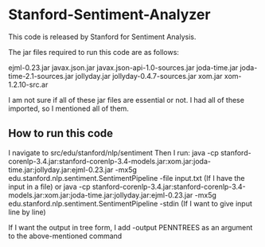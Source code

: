 Stanford-Sentiment-Analyzer
===========================

This code is released by Stanford for Sentiment Analysis.

The jar files required to run this code are as follows:

    
ejml-0.23.jar
javax.json.jar
javax.json-api-1.0-sources.jar
joda-time.jar
joda-time-2.1-sources.jar
jollyday.jar
jollyday-0.4.7-sources.jar
xom.jar
xom-1.2.10-src.ar

I am not sure if all of these jar files are essential or not. I had all of these imported, so I mentioned all of them.

How to run this code
--------------------

I navigate to src/edu/stanford/nlp/sentiment
Then I run:
java -cp stanford-corenlp-3.4.jar:stanford-corenlp-3.4-models.jar:xom.jar:joda-time.jar:jollyday.jar:ejml-0.23.jar -mx5g edu.stanford.nlp.sentiment.SentimentPipeline -file input.txt
(If I have the input in a file)
or
java -cp stanford-corenlp-3.4.jar:stanford-corenlp-3.4-models.jar:xom.jar:joda-time.jar:jollyday.jar:ejml-0.23.jar -mx5g edu.stanford.nlp.sentiment.SentimentPipeline -stdin
(If I want to give input line by line)

If I want the output in tree form, I add -output PENNTREES as an argument to the above-mentioned command
